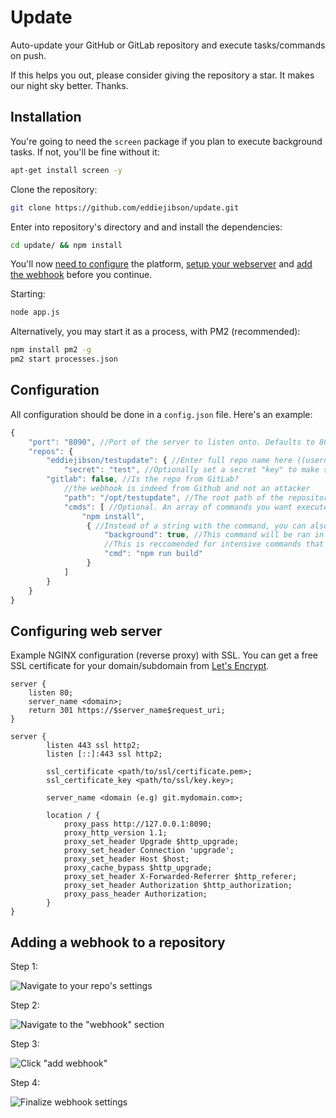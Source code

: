 # Update

Auto-update your GitHub or GitLab repository and execute tasks/commands on push.

If this helps you out, please consider giving the repository a star. It makes our night sky better. Thanks.

## Installation

You're going to need the `screen` package if you plan to execute background tasks. If not, you'll be fine without it:
```bash
apt-get install screen -y
```

Clone the repository:

```bash
git clone https://github.com/eddiejibson/update.git
```


Enter into repository's directory and and install the dependencies:
```bash 
cd update/ && npm install
```

You'll now [need to configure](#configuration) the platform, [setup your webserver](#configuring-web-server) and [add the webhook](#adding-a-webhook-to-a-repository) before you continue.

Starting:

```bash
node app.js
```

Alternatively, you may start it as a process, with PM2 (recommended):

```bash
npm install pm2 -g
pm2 start processes.json
```

## Configuration

All configuration should be done in a `config.json` file. Here's an example:

```javascript
{
    "port": "8090", //Port of the server to listen onto. Defaults to 8090
    "repos": {
        "eddiejibson/testupdate": { //Enter full repo name here ((username or organization)/repo)
            "secret": "test", //Optionally set a secret "key" to make sure 
	    "gitlab": false, //Is the repo from GitLab?
            //the webhook is indeed from Github and not an attacker
            "path": "/opt/testupdate", //The root path of the repository stored on your local system
            "cmds": [ //Optional. An array of commands you want executed after pull
                "npm install",
                 { //Instead of a string with the command, you can also specify extra options
                     "background": true, //This command will be ran in the background (not slowing down the request)
                     //This is reccomended for intensive commands that may take some time.
                     "cmd": "npm run build"
                 }
            ]
        }
    }
}
```

## Configuring web server

Example NGINX configuration (reverse proxy) with SSL. You can get a free SSL certificate for your domain/subdomain from [Let's Encrypt](https://letsencrypt.org/getting-started/).

```
server {
    listen 80;
    server_name <domain>;
    return 301 https://$server_name$request_uri;
}

server {
        listen 443 ssl http2;
        listen [::]:443 ssl http2;
	
        ssl_certificate <path/to/ssl/certificate.pem>;
        ssl_certificate_key <path/to/ssl/key.key>;

        server_name <domain (e.g) git.mydomain.com>;

        location / {
            proxy_pass http://127.0.0.1:8090;
            proxy_http_version 1.1;
            proxy_set_header Upgrade $http_upgrade;
            proxy_set_header Connection 'upgrade';
            proxy_set_header Host $host;
            proxy_cache_bypass $http_upgrade;
            proxy_set_header X-Forwarded-Referrer $http_referer;
            proxy_set_header Authorization $http_authorization;
            proxy_pass_header Authorization;
        }
}
```

## Adding a webhook to a repository

Step 1:

![Navigate to your repo's settings](https://i.jibson.me/768.png)

Step 2:

![Navigate to the "webhook" section](https://i.jibson.me/767.png)

Step 3:

![Click "add webhook"](https://i.jibson.me/288.png)

Step 4:

![Finalize webhook settings](https://i.jibson.me/825.png)
